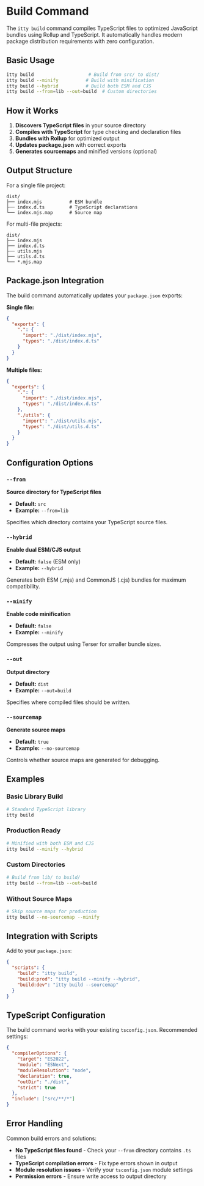 # Build Command

The `itty build` command compiles TypeScript files to optimized JavaScript bundles using Rollup and TypeScript. It automatically handles modern package distribution requirements with zero configuration.

## Basic Usage

```bash
itty build                    # Build from src/ to dist/
itty build --minify          # Build with minification
itty build --hybrid          # Build both ESM and CJS
itty build --from=lib --out=build  # Custom directories
```

## How it Works

1. **Discovers TypeScript files** in your source directory
2. **Compiles with TypeScript** for type checking and declaration files
3. **Bundles with Rollup** for optimized output
4. **Updates package.json** with correct exports
5. **Generates sourcemaps** and minified versions (optional)

## Output Structure

For a single file project:
```
dist/
├── index.mjs          # ESM bundle
├── index.d.ts         # TypeScript declarations
└── index.mjs.map      # Source map
```

For multi-file projects:
```
dist/
├── index.mjs
├── index.d.ts
├── utils.mjs
├── utils.d.ts
└── *.mjs.map
```

## Package.json Integration

The build command automatically updates your `package.json` exports:

**Single file:**
```json
{
  "exports": {
    ".": {
      "import": "./dist/index.mjs",
      "types": "./dist/index.d.ts"
    }
  }
}
```

**Multiple files:**
```json
{
  "exports": {
    ".": {
      "import": "./dist/index.mjs", 
      "types": "./dist/index.d.ts"
    },
    "./utils": {
      "import": "./dist/utils.mjs",
      "types": "./dist/utils.d.ts"
    }
  }
}
```

## Configuration Options

### `--from`
**Source directory for TypeScript files**
- **Default:** `src`
- **Example:** `--from=lib`

Specifies which directory contains your TypeScript source files.

### `--hybrid`
**Enable dual ESM/CJS output**
- **Default:** `false` (ESM only)
- **Example:** `--hybrid`

Generates both ESM (.mjs) and CommonJS (.cjs) bundles for maximum compatibility.

### `--minify`
**Enable code minification**
- **Default:** `false`
- **Example:** `--minify`

Compresses the output using Terser for smaller bundle sizes.

### `--out`
**Output directory**
- **Default:** `dist`
- **Example:** `--out=build`

Specifies where compiled files should be written.

### `--sourcemap`
**Generate source maps**
- **Default:** `true`
- **Example:** `--no-sourcemap`

Controls whether source maps are generated for debugging.

## Examples

### Basic Library Build
```bash
# Standard TypeScript library
itty build
```

### Production Ready
```bash
# Minified with both ESM and CJS
itty build --minify --hybrid
```

### Custom Directories
```bash
# Build from lib/ to build/
itty build --from=lib --out=build
```

### Without Source Maps
```bash
# Skip source maps for production
itty build --no-sourcemap --minify
```

## Integration with Scripts

Add to your `package.json`:

```json
{
  "scripts": {
    "build": "itty build",
    "build:prod": "itty build --minify --hybrid",
    "build:dev": "itty build --sourcemap"
  }
}
```

## TypeScript Configuration

The build command works with your existing `tsconfig.json`. Recommended settings:

```json
{
  "compilerOptions": {
    "target": "ES2022",
    "module": "ESNext", 
    "moduleResolution": "node",
    "declaration": true,
    "outDir": "./dist",
    "strict": true
  },
  "include": ["src/**/*"]
}
```

## Error Handling

Common build errors and solutions:

- **No TypeScript files found** - Check your `--from` directory contains `.ts` files
- **TypeScript compilation errors** - Fix type errors shown in output
- **Module resolution issues** - Verify your `tsconfig.json` module settings
- **Permission errors** - Ensure write access to output directory
